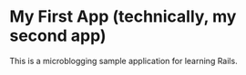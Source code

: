 # My First App (technically, my second app)

This is a microblogging sample application for learning Rails.
